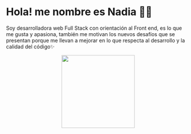 <div>
  <h1>Hola! me nombre es Nadia 💁‍♀️</h1> 
  <p>
   Soy desarrolladora web Full Stack con orientación al Front end, es lo que me gusta y apasiona, también me motivan los nuevos desafíos que se presentan porque me llevan a mejorar en lo que respecta al desarrollo y la calidad del código✨
  </p>
</div>


<div id= "header" align="center">
  <img src ="https://media1.giphy.com/media/lJNoBCvQYp7nq/giphy.gif?cid=ecf05e47s3vvke6cug703ovg2zj2aafpbqkprsfdaw4sqzxj&rid=giphy.gif&ct=g" width ="200" />
</div>
